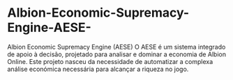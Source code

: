 # Albion-Economic-Supremacy-Engine-AESE-
Albion Economic Supremacy Engine (AESE) O AESE é um sistema integrado de apoio à decisão, projetado para analisar e dominar a economia de Albion Online.  Este projeto nasceu da necessidade de automatizar a complexa análise económica necessária para alcançar a riqueza no jogo.
